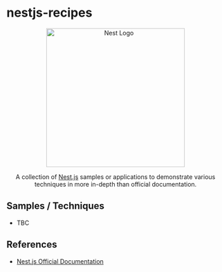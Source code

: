 # nestjs-recipes

<p align="center">
  <a href="http://nestjs.com/" target="blank"><img src="https://nestjs.com/img/logo_text.svg" width="320" alt="Nest Logo" /></a>
</p>

<p align="center">
A collection of <a href="http://nestjs.com/" target="blank">Nest.js</a> samples or applications to demonstrate various techniques in more in-depth than official documentation.
</p>

## Samples / Techniques

- TBC

## References

- [Nest.js Official Documentation][2]

[1]: https://nestjs.com/
[2]: https://docs.nestjs.com/
